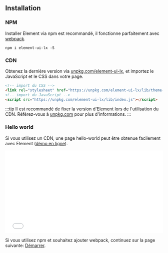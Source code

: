 ## Installation

### NPM

Installer Element via npm est recommandé, il fonctionne parfaitement avec [webpack](https://webpack.js.org/).

```shell
npm i element-ui-lx -S
```

### CDN

Obtenez la dernière version via [unpkg.com/element-ui-lx](https://unpkg.com/element-ui-lx/), et importez le JavaScript et le CSS dans votre page.

```html
<!-- import du CSS -->
<link rel="stylesheet" href="https://unpkg.com/element-ui-lx/lib/theme-chalk/index.css">
<!-- import du JavaScript -->
<script src="https://unpkg.com/element-ui-lx/lib/index.js"></script>
```

:::tip
Il est recommandé de fixer la version d'Element lors de l'utilisation du CDN. Référez-vous à  [unpkg.com](https://unpkg.com) pour plus d'informations.
:::

### Hello world

Si vous utilisez un CDN, une page hello-world peut être obtenue facilement avec Element ([démo en ligne](https://codepen.io/ziyoung/pen/rRKYpd)).

<iframe height="265" style="width: 100%;" scrolling="no" title="Element demo" src="//codepen.io/ziyoung/embed/rRKYpd/?height=265&theme-id=light&default-tab=html" frameborder="no" allowtransparency="true" allowfullscreen="true">
  See the Pen <a href='https://codepen.io/ziyoung/pen/rRKYpd/'>Element demo</a> by hetech
  (<a href='https://codepen.io/ziyoung'>@ziyoung</a>) on <a href='https://codepen.io'>CodePen</a>.
</iframe>

Si vous utilisez npm et souhaitez ajouter webpack, continuez sur la page suivante: [Démarrer](/#/fr-FR/component/quickstart).
